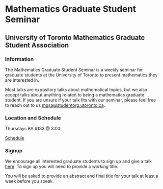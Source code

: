# Mathematics Graduate Student Seminar
## University of Toronto Mathematics Graduate Student Association

### Information
The Mathematics Graduate Student Seminar is a weekly seminar for graduate students at the University of Toronto to present mathematics they are interested in. 

Most talks are expository talks about mathematical topics, but we also accept talks about anything related to being a mathematics graduate student. If you are unsure if your talk fits with our seminar, please feel free to reach out to us [mgsa@studentorg.utoronto.ca](mailto:mgsa@studentorg.utoronto.ca).

### Location and Schedule
Thursdays BA 6183 @ 3:00

[Schedule](https://docs.google.com/spreadsheets/d/1ZPMXxpa_eln5Q424Ij1vF_7BM1FUJcnNLZ7Su6ZvgP8/edit?usp=sharing) 

### Signup
We encourage all interested graduate students to sign up and give a talk [here](https://docs.google.com/spreadsheets/d/1ZPMXxpa_eln5Q424Ij1vF_7BM1FUJcnNLZ7Su6ZvgP8/edit?usp=sharing). To sign up you will need to provide a *working* title. 

You will be asked to provide an abstract and final title for your talk at least a week before you speak. 
